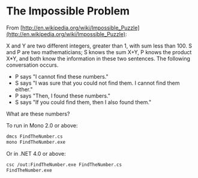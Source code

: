 The Impossible Problem
======================

From [http://en.wikipedia.org/wiki/Impossible_Puzzle](http://en.wikipedia.org/wiki/Impossible_Puzzle):

X and Y are two different integers, greater than 1, with sum less than 100. S and P are two mathematicians; S knows the sum X+Y, P knows the product X*Y, and both know the information in these two sentences. The following conversation occurs.

* P says "I cannot find these numbers."
* S says "I was sure that you could not find them. I cannot find them either."
* P says "Then, I found these numbers."
* S says "If you could find them, then I also found them."

What are these numbers?

To run in Mono 2.0 or above:

```sh
dmcs FindTheNumber.cs
mono FindTheNumber.exe
```

Or in .NET 4.0 or above:

```sh
csc /out:FindTheNumber.exe FindTheNumber.cs
FindTheNumber.exe
```
